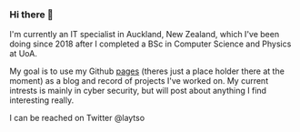 ### Hi there 👋
I'm currently an IT specialist in Auckland, New Zealand, which I've been doing since 2018 after I completed a BSc in Computer Science and Physics at UoA.

My goal is to use my Github [pages](milhaus1911.github.io) (theres just a place holder there at the moment) as a blog and record of projects I've worked on. My current intrests is mainly in cyber security, but will  post about anything I find interesting really. 

I can be reached on Twitter @laytso 

<!--
**Milhaus1911/Milhaus1911** is a ✨ _special_ ✨ repository because its `README.md` (this file) appears on your GitHub profile.

Here are some ideas to get you started:

- 🔭 I’m currently working on ...
- 🌱 I’m currently learning ...
- 👯 I’m looking to collaborate on ...
- 🤔 I’m looking for help with ...
- 💬 Ask me about ...
- 📫 How to reach me: ...
- 😄 Pronouns: ...
- ⚡ Fun fact: ...
-->
